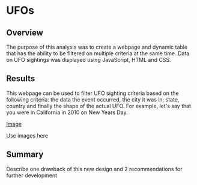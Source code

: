 # UFOs

## Overview

The purpose of this analysis was to create a webpage and dynamic table that has the ability to be filtered on multiple criteria at the same time. Data on UFO sightings was displayed using JavaScript, HTML and CSS. 

## Results

This webpage can be used to filter UFO sighting criteria based on the following criteria: the data the event occurred, the city it was in, state, country and finally the shape of the actual UFO. 
For example, let's say that you were in California in 2010 on New Years Day. 

[Image](California.png)

Use images here 

## Summary

Describe one drawback of this new design and 2 recommendations for further development 